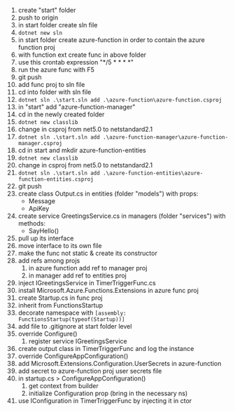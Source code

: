1. create "start" folder
1. push to origin
1. in start folder create sln file
1. `dotnet new sln`
1. in start folder create azure-function in order to contain the azure function proj
1. with function ext create func in above folder
1. use this crontab expression "\*/5 \* \* \* \*"
1. run the azure func with F5
1. git push
1. add func proj to sln file
1. cd into folder with sln file
1. `dotnet sln .\start.sln add .\azure-function\azure-function.csproj`
1. in "start" add "azure-function-manager"
1. cd in the newly created folder
1. `dotnet new classlib`
1. change in csproj from net5.0 to netstandard2.1
1. `dotnet sln .\start.sln add .\azure-function-manager\azure-function-manager.csproj`
1. cd in start and mkdir azure-function-entities
1. `dotnet new classlib`
1. change in csproj from net5.0 to netstandard2.1
1. `dotnet sln .\start.sln add .\azure-function-entities\azure-function-entities.csproj`
1. git push
1. create class Output.cs in entities (folder "models") with props:
   - Message
   - ApiKey
1. create service GreetingsService.cs in managers (folder "services") with methods:
   - SayHello()
1. pull up its interface
1. move interface to its own file
1. make the func not static & create its constructor
1. add refs among projs
   1. in azure function add ref to manager proj
   1. in manager add ref to entities proj
1. inject IGreetingsService in TimerTriggerFunc.cs
1. install Microsoft.Azure.Functions.Extensions in azure func proj
1. create Startup.cs in func proj
1. inherit from FunctionsStartup
1. decorate namespace with `[assembly: FunctionsStartup(typeof(Startup))]`
1. add file to .gitignore at start folder level
1. override Configure()
   1. register service IGreetingsService
1. create output class in TimerTriggerFunc and log the instance
1. override ConfigureAppConfiguration()
1. add Microsoft.Extensions.Configuration.UserSecrets in azure-function
1. add secret to azure-function proj user secrets file
1. in startup.cs > ConfigureAppConfiguration()
   1. get context from builder
   1. initialize Configuration prop (bring in the necessary ns)
1. use IConfiguration in TimerTriggerFunc by injecting it in ctor
